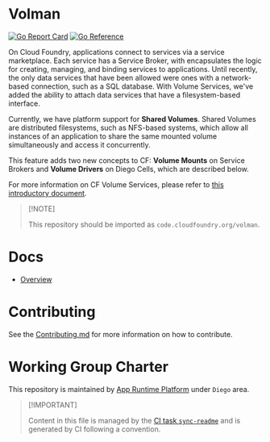 # Volman

[![Go Report
Card](https://goreportcard.com/badge/code.cloudfoundry.org/volman)](https://goreportcard.com/report/code.cloudfoundry.org/volman)
[![Go
Reference](https://pkg.go.dev/badge/code.cloudfoundry.org/volman.svg)](https://pkg.go.dev/code.cloudfoundry.org/volman)

On Cloud Foundry, applications connect to services via a service
marketplace. Each service has a Service Broker, with encapsulates the
logic for creating, managing, and binding services to applications.
Until recently, the only data services that have been allowed were ones
with a network-based connection, such as a SQL database. With Volume
Services, we've added the ability to attach data services that have a
filesystem-based interface.

Currently, we have platform support for **Shared Volumes**. Shared
Volumes are distributed filesystems, such as NFS-based systems, which
allow all instances of an application to share the same mounted volume
simultaneously and access it concurrently.

This feature adds two new concepts to CF: **Volume Mounts** on Service
Brokers and **Volume Drivers** on Diego Cells, which are described
below.

For more information on CF Volume Services, please refer to [this
introductory
document](https://docs.google.com/document/d/1YtPMY9EjxlgJPa4SVVwIinfid_fshCF48xRhzyoZhrQ/edit?usp=sharing).

> \[!NOTE\]
>
> This repository should be imported as `code.cloudfoundry.org/volman`.

# Docs

-   [Overview](./docs/01-overview.md)

# Contributing

See the [Contributing.md](./.github/CONTRIBUTING.md) for more
information on how to contribute.

# Working Group Charter

This repository is maintained by [App Runtime
Platform](https://github.com/cloudfoundry/community/blob/main/toc/working-groups/app-runtime-platform.md)
under `Diego` area.

> \[!IMPORTANT\]
>
> Content in this file is managed by the [CI task
> `sync-readme`](https://github.com/cloudfoundry/wg-app-platform-runtime-ci/blob/main/shared/tasks/sync-readme/metadata.yml)
> and is generated by CI following a convention.
